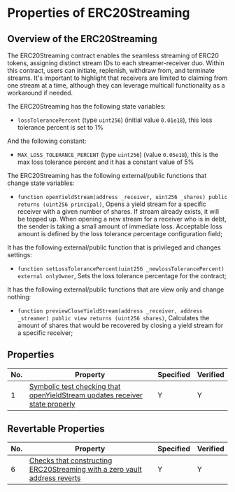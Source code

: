 # Properties of ERC20Streaming

## Overview of the ERC20Streaming

The ERC20Streaming contract enables the seamless streaming of ERC20 tokens, assigning distinct stream IDs to each streamer-receiver duo. Within this contract, users can initiate, replenish, withdraw from, and terminate streams. It's important to highlight that receivers are limited to claiming from one stream at a time, although they can leverage multicall functionality as a workaround if needed.

The ERC20Streaming has the following state variables:
* `lossTolerancePercent` (type `uint256`) (initial value `0.01e18`), this loss tolerance percent is set to 1%

And the following constant:
* `MAX_LOSS_TOLERANCE_PERCENT` (type `uint256`) (value `0.05e18`), this is the max loss tolerance percent and it has a constant value of 5%

The ERC20Streaming has the following external/public functions that change state variables:

* `function openYieldStream(address _receiver, uint256 _shares) public returns (uint256 principal)`, Opens a yield stream for a specific receiver with a given number of shares. If stream already exists, it will be topped up. When opening a new stream for a receiver who is in debt, the sender is taking a small amount of immediate loss. Acceptable loss amount is defined by the loss tolerance percentage configuration field;

It has the following external/public function that is privileged and changes settings:

* `function setLossTolerancePercent(uint256 _newlossTolerancePercent) external onlyOwner`, Sets the loss tolerance percentage for the contract;

It has the following external/public functions that are view only and change nothing:
* `function previewCloseYieldStream(address _receiver, address _streamer) public view returns (uint256 shares)`, Calculates the amount of shares that would be recovered by closing a yield stream for a specific receiver;


## Properties

| No. | Property  | Specified | Verified |
| ---- | --------  | -------- | -------- |
| 1 | [Symbolic test checking that openYieldStream updates receiver state properly](https://github.com/lindy-labs/erc4626-utils/blob/FormalVerification/hevm/ERC20Streaming_FV.sol#L32) | Y | Y |

## Revertable Properties

| No. | Property  | Specified | Verified |
| ---- | --------  | -------- | -------- |
| 6 | [Checks that constructing ERC20Streaming with a zero vault address reverts](https://github.com/lindy-labs/erc4626-utils/blob/FormalVerification/hevm/ERC20Streaming_FV.sol#L178) | Y | Y |

